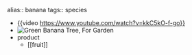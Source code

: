 alias:: banana
tags:: species

- {{video https://www.youtube.com/watch?v=kkC5kO-f-go}}
- ![Green Banana Tree, For Garden](https://peach-geographical-bat-397.mypinata.cloud/ipfs/QmU1JRwxF81mPMH9drhMrERvei7XdSiSpH3BStPLpu9d8B)
- product
	- [[fruit]]